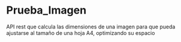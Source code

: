 # Prueba_Imagen
API rest que calcula las dimensiones de una imagen para que pueda ajustarse al tamaño de una hoja A4, optimizando su espacio
